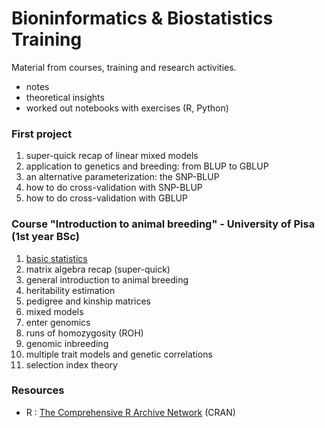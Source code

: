 Bioninformatics & Biostatistics Training
=======================

Material from courses, training and research activities.
- notes
- theoretical insights
- worked out notebooks with exercises (R, Python)

### First project

1. super-quick recap of linear mixed models
2. application to genetics and breeding: from BLUP to GBLUP
3. an alternative parameterization: the SNP-BLUP
4. how to do cross-validation with SNP-BLUP
5. how to do cross-validation with GBLUP

### Course "Introduction to animal breeding" - University of Pisa (1st year BSc)

1. [basic statistics](introduction_to_animal_breeding/notebooks/stat_base.R)
2. matrix algebra recap (super-quick)
3. general introduction to animal breeding
4. heritability estimation
5. pedigree and kinship matrices
6. mixed models
7. enter genomics
8. runs of homozygosity (ROH)
9. genomic inbreeding
10. multiple trait models and genetic correlations
11. selection index theory

### Resources

- R : [The Comprehensive R Archive Network](https://cran.r-project.org/) (CRAN)
